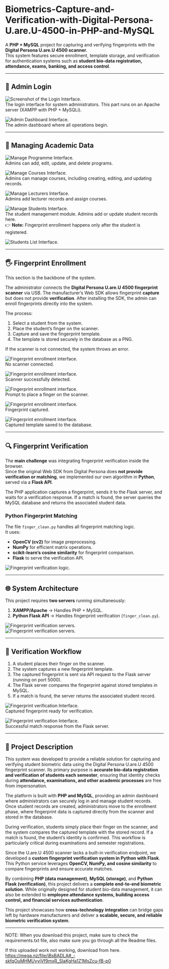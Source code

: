 # Biometrics-Capture-and-Verification-with-Digital-Persona-U.are.U-4500-in-PHP-and-MySQL  

A **PHP + MySQL** project for capturing and verifying fingerprints with the **Digital Persona U.are.U 4500 scanner**.  
This system features secure enrollment, template storage, and verification for authentication systems such as **student bio-data registration, attendance, exams, banking, and access control**.  

---

## 🔑 Admin Login  

![Screenshot of the Login Interface.](/ss/3.png)  
The login interface for system administrators. This part runs on an Apache server (XAMPP with PHP + MySQLi).  

![Admin Dashboard Interface.](/ss/4.png)  
The admin dashboard where all operations begin.  

---

## 🏫 Managing Academic Data  

![Manage Programme Interface.](/ss/5.png)  
Admins can add, edit, update, and delete programs.  

![Manage Courses Interface.](/ss/9.png)  
Admins can manage courses, including creating, editing, and updating records.  

![Manage Lecturers Interface.](/ss/11.png)  
Admins add lecturer records and assign courses.  

![Manage Students Interface.](/ss/14.png)  
The student management module. Admins add or update student records here.  
👉 **Note:** Fingerprint enrollment happens only after the student is registered.  

![Students List Interface.](/ss/16.png)  

---

## 🖐️ Fingerprint Enrollment  

This section is the backbone of the system.  

The administrator connects the **Digital Persona U.are.U 4500 fingerprint scanner** via USB. The manufacturer’s Web SDK allows fingerprint **capture** but does not provide **verification**. After installing the SDK, the admin can enroll fingerprints directly into the system.  

The process:  
1. Select a student from the system.  
2. Place the student’s finger on the scanner.  
3. Capture and save the fingerprint template.  
4. The template is stored securely in the database as a PNG.  

If the scanner is not connected, the system throws an error.  

![Fingerprint enrollment interface.](/ss/bio1.png)  
No scanner connected.  

![Fingerprint enrollment interface.](/ss/bio2.png)  
Scanner successfully detected.  

![Fingerprint enrollment interface.](/ss/bio3.png)  
Prompt to place a finger on the scanner.  

![Fingerprint enrollment interface.](/ss/bio4.png)  
Fingerprint captured.  

![Fingerprint enrollment interface.](/ss/bio5.png)  
Captured template saved to the database.  

---

## 🔍 Fingerprint Verification  

The **main challenge** was integrating fingerprint verification inside the browser.  
Since the original Web SDK from Digital Persona does **not provide verification or matching**, we implemented our own algorithm in **Python**, served via a **Flask API**.  

The PHP application captures a fingerprint, sends it to the Flask server, and waits for a verification response. If a match is found, the server queries the MySQL database and returns the associated student data.  

### Python Fingerprint Matching  

The file `finger_clean.py` handles all fingerprint matching logic.  
It uses:  
- **OpenCV (cv2)** for image preprocessing.  
- **NumPy** for efficient matrix operations.  
- **scikit-learn’s cosine similarity** for fingerprint comparison.  
- **Flask** to serve the verification API.  

![Fingerprint verification logic.](/ss/Screenshot.png)  

---

## 🌐 System Architecture  

This project requires **two servers** running simultaneously:  
1. **XAMPP/Apache** → Handles PHP + MySQL.  
2. **Python Flask API** → Handles fingerprint verification (`finger_clean.py`).  

![Fingerprint verification servers.](/ss/server.png)  
![Fingerprint verification servers.](/ss/server2.png)  

---

## 🔄 Verification Workflow  

1. A student places their finger on the scanner.  
2. The system captures a new fingerprint template.  
3. The captured fingerprint is sent via API request to the Flask server (running on port 5000).  
4. The Flask server compares the fingerprint against stored templates in MySQL.  
5. If a match is found, the server returns the associated student record.  

![Fingerprint verification Interface.](/ss/veri2.png)  
Captured fingerprint ready for verification.  

![Fingerprint verification Interface.](/ss/veri3.png)  
Successful match response from the Flask server.  

---

## 📖 Project Description  

This system was developed to provide a reliable solution for capturing and verifying student biometric data using the Digital Persona U.are.U 4500 fingerprint scanner. Its primary purpose is **accurate bio-data registration and verification of students each semester**, ensuring that identity checks during **attendance, examinations, and other academic processes** are free from impersonation.  

The platform is built with **PHP and MySQL**, providing an admin dashboard where administrators can securely log in and manage student records. Once student records are created, administrators move to the enrollment phase, where fingerprint data is captured directly from the scanner and stored in the database.  

During verification, students simply place their finger on the scanner, and the system compares the captured template with the stored record. If a match is found, the student’s identity is confirmed. This workflow is particularly critical during examinations and semester registrations.  

Since the U.are.U 4500 scanner lacks a built-in verification endpoint, we developed a **custom fingerprint verification system in Python with Flask**. This Python service leverages **OpenCV, NumPy, and cosine similarity** to compare fingerprints and ensure accurate matches.  

By combining **PHP (data management)**, **MySQL (storage)**, and **Python Flask (verification)**, this project delivers a **complete end-to-end biometric solution**. While originally designed for student bio-data management, it can also be extended to **employee attendance systems, building access control, and financial services authentication**.  

This project showcases how **cross-technology integration** can bridge gaps left by hardware manufacturers and deliver a **scalable, secure, and reliable biometric verification system**.  

---

NOTE: When you download this project, make sure to check the requirements.txt file, also make sure you go through all the Readme files. 

If this uploaded work not working, download from here.
https://mega.nz/file/jBsBADLA#_-skfqOuMHMUyyjVf9mxR_SlaKgHa1Z1MsZcu-fB-p0
